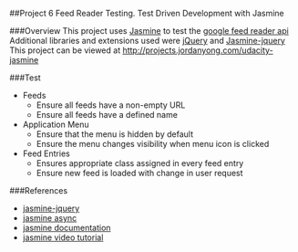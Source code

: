 ##Project 6
Feed Reader Testing. Test Driven Development with Jasmine

###Overview
This project uses [Jasmine](http://jasmine.github.io/) to test the [google feed reader api](https://developers.google.com/feed/v1/)<br>
Additional libraries and extensions used were [jQuery](http://jquery.com/) and [Jasmine-jquery](https://github.com/velesin/jasmine-jquery)<br>
This project can be viewed at http://projects.jordanyong.com/udacity-jasmine

###Test
- Feeds
	- Ensure all feeds have a non-empty URL
	- Ensure all feeds have a defined name
- Application Menu
	- Ensure that the menu is hidden by default
	- Ensure the menu changes visibility when menu icon is clicked
- Feed Entries
	- Ensures appropriate class assigned in every feed entry
	- Ensure new feed is loaded with change in user request

###References
- [jasmine-jquery](http://www.htmlgoodies.com/beyond/javascript/js-ref/testing-dom-events-using-jquery-and-jasmine-2.0.html)
- [jasmine async](http://www.htmlgoodies.com/beyond/javascript/stips/using-jasmine-2.0s-new-done-function-to-test-asynchronous-processes.html)
- [jasmine documentation](http://jasmine.github.io/2.1/introduction.html)
- [jasmine video tutorial](https://www.youtube.com/playlist?list=PLOxOmO43E6Jt0SruKGxtZs-W3PJN90G_a)